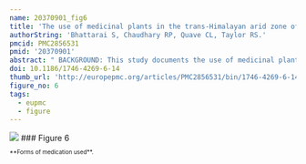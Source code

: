 ```yaml
---
name: 20370901_fig6
title: 'The use of medicinal plants in the trans-Himalayan arid zone of Mustang district, Nepal.'
authorString: 'Bhattarai S, Chaudhary RP, Quave CL, Taylor RS.'
pmcid: PMC2856531
pmid: '20370901'
abstract: " BACKGROUND: This study documents the use of medicinal plants from the Mustang district of the north-central part of Nepal. Traditional botanical medicine is the primary mode of healthcare for most of the population of this district and traditional Tibetan doctors (Amchi) serve as the local medical experts. METHODS: Field research was conducted in 27 communities of the Mustang district in Nepal from 2005-2007. We sampled 202 interviewees, using random and snowball sampling techniques. After obtaining prior informed consent, we collected data through semi-structured interviews and participant-observation techniques. Voucher specimens of all cited botanic species were deposited at TUCH in Nepal. RESULTS: We recorded the traditional uses of 121 medicinal plant species, belonging to 49 vascular plant and 2 fungal families encompassing 92 genera. These 121 species are employed to treat a total of 116 ailments. We present data on 58 plant species previously unknown for their medicinal uses in the Mustang district. Of the medicinal plants reported, the most common growth form was herbs (73%) followed by shrubs, trees, and climbers. We document that several parts of individual plant species are used as medicine. Plant parts were generally prepared using hot or cold water as the 'solvent', but occasionally remedies were prepared with milk, honey, jaggery, ghee and oil. Amchis recommended different types of medicine including paste, powder, decoction, tablet, pills, infusion, and others through oral, topical, nasal and others routes of administration. CONCLUSIONS: The traditional pharmacopoeia of the Mustang district incorporates a myriad of diverse botanical flora. Traditional knowledge of the remedies is passed down through oral traditions and dedicated apprenticeships under the tutelage of senior Amchi. Although medicinal plants still play a pivotal role in the primary healthcare of the local people of Mustang, efforts to ensure the conservation and sustainable use of medicinal species are necessary."
doi: 10.1186/1746-4269-6-14
thumb_url: 'http://europepmc.org/articles/PMC2856531/bin/1746-4269-6-14-6.gif'
figure_no: 6
tags:
  - eupmc
  - figure
---
```

<img src='http://europepmc.org/articles/PMC2856531/bin/1746-4269-6-14-6.jpg' style='max-height: 300px'>
### Figure 6
<p style='font-size: 10px;'>**Forms of medication used**.</p>